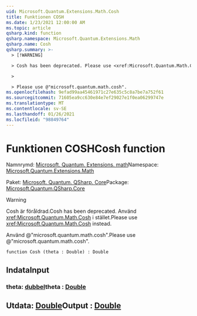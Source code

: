```yaml
---
uid: Microsoft.Quantum.Extensions.Math.Cosh
title: Funktionen COSH
ms.date: 1/23/2021 12:00:00 AM
ms.topic: article
qsharp.kind: function
qsharp.namespace: Microsoft.Quantum.Extensions.Math
qsharp.name: Cosh
qsharp.summary: >-
  > [!WARNING]

  > Cosh has been deprecated. Please use <xref:Microsoft.Quantum.Math.Cosh> instead.

  >

  > Please use @"microsoft.quantum.math.cosh".
ms.openlocfilehash: 9efad99aa45461971c27e635c5c8a7be7a752f61
ms.sourcegitcommit: 71605ea9cc630e84e7ef29027e1f0ea06299747e
ms.translationtype: MT
ms.contentlocale: sv-SE
ms.lasthandoff: 01/26/2021
ms.locfileid: "98849764"
---
```

# <a name="cosh-function"></a><span data-ttu-id="2b52b-102">Funktionen COSH</span><span class="sxs-lookup"><span data-stu-id="2b52b-102">Cosh function</span></span>

<span data-ttu-id="2b52b-103">Namnrymd: [Microsoft. Quantum. Extensions. math](xref:Microsoft.Quantum.Extensions.Math)</span><span class="sxs-lookup"><span data-stu-id="2b52b-103">Namespace: [Microsoft.Quantum.Extensions.Math](xref:Microsoft.Quantum.Extensions.Math)</span></span>

<span data-ttu-id="2b52b-104">Paket: [Microsoft. Quantum. QSharp. Core](https://nuget.org/packages/Microsoft.Quantum.QSharp.Core)</span><span class="sxs-lookup"><span data-stu-id="2b52b-104">Package: [Microsoft.Quantum.QSharp.Core](https://nuget.org/packages/Microsoft.Quantum.QSharp.Core)</span></span>


> [!WARNING]
> <span data-ttu-id="2b52b-105">Cosh är föråldrad.</span><span class="sxs-lookup"><span data-stu-id="2b52b-105">Cosh has been deprecated.</span></span> <span data-ttu-id="2b52b-106">Använd <xref:Microsoft.Quantum.Math.Cosh> i stället.</span><span class="sxs-lookup"><span data-stu-id="2b52b-106">Please use <xref:Microsoft.Quantum.Math.Cosh> instead.</span></span>
>
> <span data-ttu-id="2b52b-107">Använd @"microsoft.quantum.math.cosh".</span><span class="sxs-lookup"><span data-stu-id="2b52b-107">Please use @"microsoft.quantum.math.cosh".</span></span>



```qsharp
function Cosh (theta : Double) : Double
```


## <a name="input"></a><span data-ttu-id="2b52b-108">Indata</span><span class="sxs-lookup"><span data-stu-id="2b52b-108">Input</span></span>

### <a name="theta--double"></a><span data-ttu-id="2b52b-109">theta: [dubbel](xref:microsoft.quantum.lang-ref.double)</span><span class="sxs-lookup"><span data-stu-id="2b52b-109">theta : [Double](xref:microsoft.quantum.lang-ref.double)</span></span>





## <a name="output--double"></a><span data-ttu-id="2b52b-110">Utdata: [Double](xref:microsoft.quantum.lang-ref.double)</span><span class="sxs-lookup"><span data-stu-id="2b52b-110">Output : [Double](xref:microsoft.quantum.lang-ref.double)</span></span>


